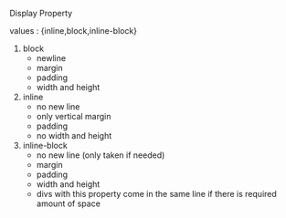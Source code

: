 Display Property

values : {inline,block,inline-block}

1. block
    * newline
    * margin
    * padding
    * width and height
2. inline
    * no new line
    * only vertical margin
    * padding
    * no width and height
3. inline-block
    * no new line (only taken if needed)
    * margin
    * padding
    * width and height
    * divs with this property come in the same line if there is required amount of space